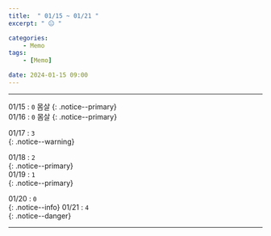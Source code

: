 ```yaml
---
title:  " 01/15 ~ 01/21 "
excerpt: " 😐 "

categories:
    - Memo
tags:
    - [Memo]

date: 2024-01-15 09:00
---
```

- - -
<!-- 약 -->

01/15 : `0`   몸살
{: .notice--primary}  
01/16 : `0`   몸살
{: .notice--primary}  

01/17 : `3`   
{: .notice--warning}  

01/18 : `2`   
{: .notice--primary}  
01/19 : `1`  
{: .notice--primary} 


01/20 : `0`      
{: .notice--info} 
01/21 : `4`   
{: .notice--danger}  


<!-- {: .notice}
{: .notice--primary}
{: .notice--info}
{: .notice--warning}
{: .notice--success}
{: .notice--danger} 
😄 😐 🙁 😡
-->
- - -